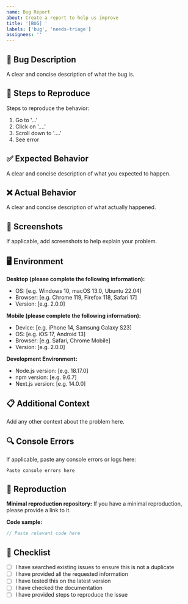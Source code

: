 ```yaml
---
name: Bug Report
about: Create a report to help us improve
title: '[BUG] '
labels: ['bug', 'needs-triage']
assignees: ''
---
```


## 🐛 Bug Description

A clear and concise description of what the bug is.

## 🔄 Steps to Reproduce

Steps to reproduce the behavior:

1. Go to '...'
2. Click on '....'
3. Scroll down to '....'
4. See error

## ✅ Expected Behavior

A clear and concise description of what you expected to happen.

## ❌ Actual Behavior

A clear and concise description of what actually happened.

## 📸 Screenshots

If applicable, add screenshots to help explain your problem.

## 🖥️ Environment

**Desktop (please complete the following information):**
- OS: [e.g. Windows 10, macOS 13.0, Ubuntu 22.04]
- Browser: [e.g. Chrome 119, Firefox 118, Safari 17]
- Version: [e.g. 2.0.0]

**Mobile (please complete the following information):**
- Device: [e.g. iPhone 14, Samsung Galaxy S23]
- OS: [e.g. iOS 17, Android 13]
- Browser: [e.g. Safari, Chrome Mobile]
- Version: [e.g. 2.0.0]

**Development Environment:**
- Node.js version: [e.g. 18.17.0]
- npm version: [e.g. 9.6.7]
- Next.js version: [e.g. 14.0.0]

## 📋 Additional Context

Add any other context about the problem here.

## 🔍 Console Errors

If applicable, paste any console errors or logs here:

```
Paste console errors here
```

## 🧪 Reproduction

**Minimal reproduction repository:**
If you have a minimal reproduction, please provide a link to it.

**Code sample:**
```typescript
// Paste relevant code here
```

## 📝 Checklist

- [ ] I have searched existing issues to ensure this is not a duplicate
- [ ] I have provided all the requested information
- [ ] I have tested this on the latest version
- [ ] I have checked the documentation
- [ ] I have provided steps to reproduce the issue
